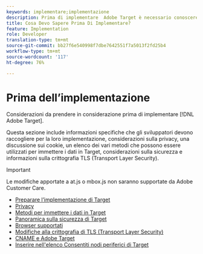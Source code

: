 ```yaml
---
keywords: implementare;implementazione
description: Prima di implementare  Adobe Target è necessario conoscere le considerazioni da tenere presenti.
title: Cosa Devo Sapere Prima Di Implementare?
feature: Implementation
role: Developer
translation-type: tm+mt
source-git-commit: bb27f6e540998f7dbe7642551f7a5013f2fd25b4
workflow-type: tm+mt
source-wordcount: '117'
ht-degree: 76%

---
```



# Prima dell’implementazione

Considerazioni da prendere in considerazione prima di implementare [!DNL Adobe Target].

Questa sezione include informazioni specifiche che gli sviluppatori devono raccogliere per la loro implementazione, considerazioni sulla privacy, una discussione sui cookie, un elenco dei vari metodi che possono essere utilizzati per immettere i dati in Target, considerazioni sulla sicurezza e informazioni sulla crittografia TLS (Transport Layer Security).

>[!IMPORTANT]
>
>Le modifiche apportate a at.js o mbox.js non saranno supportate da Adobe Customer Care.

- [Preparare l’implementazione di Target](prepare-to-implement-target.md)
- [Privacy](c-privacy/privacy.md)
- [Metodi per immettere i dati in Target](c-methods-to-get-data-into-target/methods-to-get-data-into-target.md)
- [Panoramica sulla sicurezza di Target](target-security-overview.md)
- [Browser supportati](supported-browsers.md)
- [Modifiche alla crittografia di TLS (Transport Layer Security)](tls-transport-layer-security-encryption.md)
- [CNAME e Adobe Target](implement-cname-support-in-target.md)
- [ Inserire nell&#39;elenco Consentiti nodi periferici di Target](/help/c-implementing-target/c-considerations-before-you-implement-target/allowlist-edges.md)
